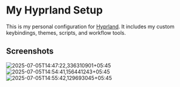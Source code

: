 # My Hyprland Setup

This is my personal configuration for [Hyprland](https://github.com/hyprwm/Hyprland). It includes my custom keybindings, themes, scripts, and workflow tools.


## Screenshots
![2025-07-05T14:47:22,336310901+05:45](https://github.com/user-attachments/assets/aaeff5de-48ba-4e1f-baa0-92f1f7dc8ee2)
![2025-07-05T14:54:41,156441243+05:45](https://github.com/user-attachments/assets/308d75a0-bd79-4fe5-9128-394b0cd91cc3)
![2025-07-05T14:55:42,129693045+05:45](https://github.com/user-attachments/assets/3afb5573-b93b-46c8-ab89-43f8cc2fdea8)
